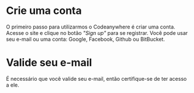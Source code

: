 # Crie uma conta

O primeiro passo para utilizarmos o Codeanywhere é criar uma conta. Acesse o site e clique no botão *"Sign up"* para se registrar. Você pode usar seu e-mail ou uma conta: Google, Facebook, Github ou BitBucket.

# Valide seu e-mail

É necessário que você valide seu e-mail, então certifique-se de ter acesso a ele.
